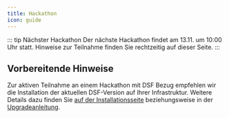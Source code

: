 ```yaml
---
title: Hackathon
icon: guide
---
```


::: tip Nächster Hackathon
Der nächste Hackathon findet am 13.11. um 10:00 Uhr statt.
Hinweise zur Teilnahme finden Sie rechtzeitig auf dieser Seite.
:::


## Vorbereitende Hinweise
Zur aktiven Teilnahme an einem Hackathon mit DSF Bezug empfehlen wir die Installation der aktuellen DSF-Version auf Ihrer Infrastruktur. Weitere Details dazu finden Sie [auf der Installationsseite](/stable/maintain/install) beziehungsweise in der [Upgradeanleitung](/stable/maintain/upgrade-from-1).